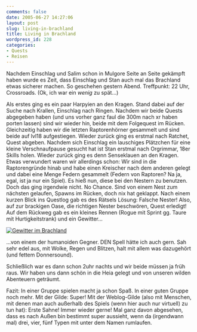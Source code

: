 ```yaml
---
comments: false
date: 2005-06-27 14:27:06
layout: post
slug: living-in-brachland
title: Living in Brachland
wordpress_id: 228
categories:
- Quests
- Reisen
---
```


Nachdem Einschlag und Salim schon in Mulgore Seite an Seite gekämpft haben wurde es Zeit, dass Einschlag und Stan auch mal das Brachland etwas sicherer machen. So geschehen gestern Abend. Treffpunkt: 22 Uhr, Crossroads. (Ok, ich war ein _wenig_ zu spät...)

Als erstes ging es ein paar Harpyien an den Kragen. Stand dabei auf der Suche nach Krallen, Einschlag nach Ringen. Nachdem wir beide Quests abgegeben haben (und uns vorher ganz faul die 300m nach xr haben porten lassen) sind wir wieder hin, beide mit dem Folgequest im Rücken. Gleichzeitig haben wir die letzten Raptorenhörner gesammelt und sind beide auf lvl18 aufgestiegen. Wieder zurück ging es erstmal nach Ratchet, Quest abgeben. Nachdem sich Einschlag ein lauschiges Plätzchen für eine kleine Verschnaufpause gesucht hat ist Stan erstmal nach Orgrimmar, 18er Skills holen. Wieder zurück ging es denn Senseklauen an den Kragen. Etwas verwundert waren wir allerdings schon: Wir sind in die Raptorengründe hinab und habe einen Kreischer nach dem anderen gelegt und dabei eine Menge Federn gesammelt (Federn von Raptoren? Na ja, egal, ist ja nur ein Spiel). Es hieß nun, diese bei den Nestern zu benutzen. Doch das ging irgendwie nicht. No Chance. Sind von einem Nest zum nächsten gelaufen, Spawns im Rücken, doch nix hat geklappt. Nach einem kurzen Blick ins Questlog gab es des Rätsels Lösung: Falsche Nester! Also, auf zur brackigen Oase, die richtigen Nester beschwören, Quest erledigt! Auf dem Rückweg gab es ein kleines Rennen (Rogue mit Sprint gg. Taure mit Hurtigkeitstrank) und ein Gewitter...

[![Gewitter im Brachland](http://photos16.flickr.com/21848385_f11555433e.jpg)](http://www.flickr.com/photos/walsweer/21848385/)

...von einem der humanoiden Gegner. DEN Spell hätte ich auch gern. Sah sehr edel aus, mit Wolke, Regen und Blitzen, halt mit allem was dazugehört (und fettem Donnersound).

Schließlich war es dann schon 2uhr nachts und wir beide müssen ja früh raus. Wir haben uns dann schön in die Heia gelegt und von unseren wilden Abenteuern geträumt.

Fazit: In einer Gruppe spielen macht ja schon Spaß. In einer guten Gruppe noch mehr. Mit der Gilde: Super! Mit der Weblog-Gilde (also mit Menschen, mit denen man auch außerhalb des Spiels (wenn hier auch nur virtuell) zu tun hat): Erste Sahne! Immer wieder gerne! Mal ganz davon abgesehen, dass es nach Außen bin bestimmt super aussieht, wenn da (irgendwann mal) drei, vier, fünf Typen mit  unter dem Namen rumlaufen.
